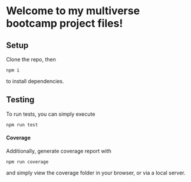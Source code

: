 # Welcome to my multiverse bootcamp project files!

## Setup
Clone the repo, then

```
npm i
```
to install dependencies.

## Testing
To run tests, you can simply execute
```
npm run test
```

#### Coverage
Additionally, generate coverage report with
```
npm run coverage
```
and simply view the coverage folder in your browser, or via a local server.